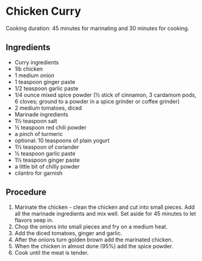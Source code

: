 # Chicken Curry

Cooking duration: 45 minutes for marinating and 30 minutes for cooking.

## Ingredients
* Curry ingredients
* 1lb chicken
* 1 medium onion
* 1 teaspoon ginger paste
* 1/2 teaspoon garlic paste
* 1/4 ounce mixed spice powder (½ stick of cinnamon, 3 cardamom pods, 6 cloves; ground to a powder in a spice grinder or coffee grinder)
* 2 medium tomatoes, diced
* Marinade ingredients
* 1½ teaspoon salt
* ½ teaspoon red chili powder
* a pinch of turmeric
* optional: 10 teaspoons of plain yogurt
* 1½ teaspoon of coriander
* ½ teaspoon garlic paste
* 1½ teaspoon ginger paste
* a little bit of chilly powder
* cilantro for garnish

## Procedure
1. Marinate the chicken - clean the chicken and cut into small pieces. Add all the marinade ingredients and mix well. Set aside for 45 minutes to let flavors seep in.
2. Chop the onions into small pieces and fry on a medium heat.
3. Add the diced tomatoes, ginger and garlic.
4. After the onions turn golden brown add the marinated chicken.
5. When the chicken in almost done (95%) add the spice powder.
6. Cook until the meat is tender.

